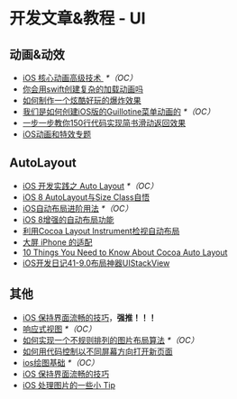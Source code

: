 # 开发文章&教程 - UI
## 动画&动效
- [iOS 核心动画高级技术 ][1] _\*（OC）_
- [你会用swift创建复杂的加载动画吗][2]
- [如何制作一个炫酷好玩的爆炸效果][3]
- [我们是如何创建iOS版的Guillotine菜单动画的][4] _\*（OC）_
- [一步一步教你150行代码实现简书滑动返回效果][5]
- [iOS动画和特效专题][6]

## AutoLayout
- [iOS 开发实践之 Auto Layout][7] _\*（OC）_
- [iOS 8 AutoLayout与Size Class自悟][8]
- [iOS自动布局进阶用法][9] _\*（OC）_
- [iOS 8增强的自动布局功能][10]
- [利用Cocoa Layout Instrument检视自动布局][11]
- [大屏 iPhone 的适配][12]
- [10 Things You Need to Know About Cocoa Auto Layout][13]
- [iOS开发日记41-9.0布局神器UIStackView][14]

## 其他
- [iOS 保持界面流畅的技巧][15]，**强推！！！**
- [响应式视图][16] _\*（OC）_
- [如何实现一个不规则排列的图片布局算法][17] _\*（OC）_
- [如何用代码控制以不同屏幕方向打开新页面][18]
- [ios绘图基础][19] _\*（OC）_
- [iOS 保持界面流畅的技巧][20]
- [iOS 处理图片的一些小 Tip][21]

[1]:	http://wiki.jikexueyuan.com/project/ios-core-animation/
[2]:	http://www.cocoachina.com/swift/20150906/13327.html
[3]:	http://xxycode.com/ru-he-zhi-zuo-ge-xuan-ku-hao-wan-de-bao-zha-xiao-guo-2/
[4]:	http://hechen.info/2015/09/01/How-We-Created-Guillotine-Menu-Animation-for-iOS/
[5]:	http://www.jianshu.com/p/59be4551c418
[6]:	http://liuyanwei.jumppo.com/2015/10/29/iOS-animation-0.html
[7]:	http://xuexuefeng.com/autolayout/
[8]:	http://www.cocoachina.com/ios/20141217/10669.html
[9]:	http://www.cnblogs.com/dsxniubility/p/4266581.html
[10]:	http://mp.weixin.qq.com/s?__biz=MjM5OTM0MzIwMQ==&mid=206448996&idx=3&sn=895663ec96a8469820b54b6536975340#rd
[11]:	http://www.cocoachina.com/ios/20151105/13927.html
[12]:	http://blog.ibireme.com/2014/09/16/adapted_to_iphone6/ "大屏 iPhone 的适配"
[13]:	http://southpeak.github.io/blog/2015/08/31/translate-10-things-you-need-to-know-about-cocoa-auto-layout/
[14]:	http://www.cnblogs.com/Twisted-Fate/p/4923326.html "iOS开发日记41-9.0布局神器UIStackView"
[15]:	http://blog.ibireme.com/2015/11/12/smooth_user_interfaces_for_ios/
[16]:	http://objccn.io/issue-22-5/
[17]:	http://kittenyang.com/layout-algorithm
[18]:	https://lvwenhan.com/ios/458.html
[19]:	http://liuyanwei.jumppo.com/2015/07/25/ios-draw-base.html
[20]:	http://blog.ibireme.com/2015/11/12/smooth_user_interfaces_for_ios/ "iOS 保持界面流畅的技巧"
[21]:	http://blog.ibireme.com/2015/11/02/ios_image_tips/ "iOS 处理图片的一些小 Tip"